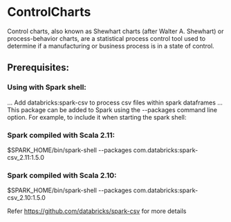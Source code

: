 # ControlCharts

Control charts, also known as Shewhart charts (after Walter A. Shewhart) or process-behavior charts, are a statistical process control tool used to determine if a manufacturing or business process is in a state of control.

## Prerequisites:
### Using with Spark shell: 
...
Add databricks:spark-csv to process csv files within spark dataframes
...
This package can be added to Spark using the --packages command line option. For example, to include it when starting the spark shell:

### Spark compiled with Scala 2.11:

$SPARK_HOME/bin/spark-shell --packages com.databricks:spark-csv_2.11:1.5.0

### Spark compiled with Scala 2.10:

$SPARK_HOME/bin/spark-shell --packages com.databricks:spark-csv_2.10:1.5.0

Refer https://github.com/databricks/spark-csv for more details
